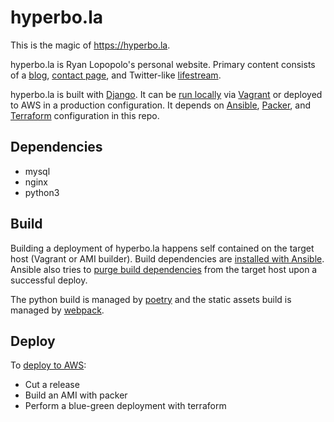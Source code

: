 # hyperbo.la

This is the magic of <https://hyperbo.la>.

hyperbo.la is Ryan Lopopolo's personal website. Primary content consists of a
[blog](https://hyperbo.la/w/), [contact page](https://hyperbo.la/contact/), and
Twitter-like [lifestream](https://hyperbo.la/lifestream/).

hyperbo.la is built with [Django](https://www.djangoproject.com/). It can be
[run locally](/doc/development.md) via [Vagrant](/Vagrantfile) or deployed to
AWS in a production configuration. It depends on [Ansible](/ansible),
[Packer](/packer), and [Terraform](/terraform) configuration in this repo.

## Dependencies

-   mysql
-   nginx
-   python3

## Build

Building a deployment of hyperbo.la happens self contained on the target host
(Vagrant or AMI builder). Build dependencies are
[installed with Ansible](/ansible/roles/hyperbola-app/tasks/build-setup.yml).
Ansible also tries to
[purge build dependencies](ansible/roles/hyperbola-app/tasks/build-cleanup.yml)
from the target host upon a successful deploy.

The python build is managed by [poetry](https://poetry.eustace.io/) and the
static assets build is managed by [webpack](https://webpack.js.org/).

## Deploy

To [deploy to AWS](/doc/release-process.md):

-   Cut a release
-   Build an AMI with packer
-   Perform a blue-green deployment with terraform
